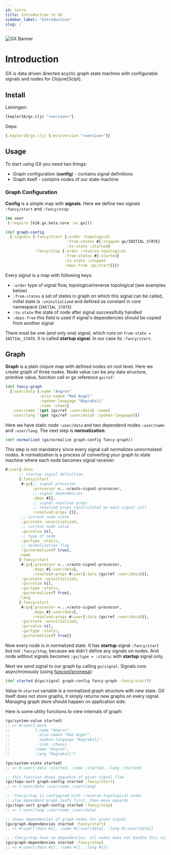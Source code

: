 ```yaml
---
id: intro
title: Introduction to GX
sidebar_label: "Introduction"
slug: /
---
```

![GX Banner](/img/banner.png)
# Introduction

GX is data driven directed acyclic graph state machine with configurable signals and nodes for Clojure(Scipt).

## Install

Leiningen:
```clojure
[kepler16/gx.cljc "<version>"]
```

Deps:
```clojure
{:kepler16/gx.cljc {:mvn/version "<version>"}}
```
## Usage

To start using GX you need two things:
- Graph configuration (**config**) - contains signal definitions
- Graph itself - contains nodes of our state machine
### Graph Configuration

**Config** is a simple map with **signals**. Here we define two signals `:fancy/start` and `:fancy/stop`:

```clojure
(ns user
 (:require [k16.gx.beta.core :as gx]))

(def graph-config
  {:signals {:fancy/start {:order :topological
                           :from-states #{:stopped gx/INITIAL_STATE}
                           :to-state :started}
             :fancy/stop {:order :reverse-topological
                          :from-states #{:started}
                          :to-state :stopped
                          :deps-from :gx/start}}})
```

Every signal is a map with following keys:

- `:order` type of signal flow, topological/reverse topological (see examples below)
- `:from-states` a set of states in graph on which this signal can be called, initlal state is `:uninitialized` and defined as constant in core namespace (`INITIAL_STATE`)
- `:to-state` the state of node after signal successifully handled
- `:deps-from` this field is used if signal's dependencies should be copied from another signal

There must be one (and only one) signal, which runs on `from-state = INITIAL_STATE`. It is called **startup signal**. In our case its `:fancy/start`.

## Graph

**Graph** is a plain clojure map with defined nodes on root level. Here we create graph of three nodes. Node value can be any data structure, primitive value, function call or gx reference `gx/ref`:

```clojure
(def fancy-graph
  {:user/data {:name "Angron"
               :also-named "Red Angel"
               :spoken-language "Nagrakali"
               :side :chaos}
   :user/name '(get (gx/ref :user/data) :name)
   :user/lang '(get (gx/ref :user/data) :spoken-language)})
```

 Here we have static node `:user/data` and two dependend nodes `:user/name` and `:user/lang`. The next step is **normalization**:

 ```clojure
 (def normalized (gx/normalize graph-config fancy-graph))
 ```
 This step is not mandatory since every signal call normalizes unnormalzed nodes.
 A normalization is a process of converting your graph to state machine where each node becomes signal receiver:
 ```clojure
#:user{:data
       ;; startup signal definition
       {:fancy/start
        #:gx{;; signal processor
             :processor <...>/auto-signal-processor,
             ;; signal dependencies
             :deps #{},
             ;; signal resolved props
             ;; resolved props recalculated on each signal call
             :resolved-props {}},
        ;; current node state
        :gx/state :uninitialized,
        ;; current node value
        :gx/value nil,
        ;; type of node
        :gx/type :static,
        ;; normalization flag
        :gx/normalized? true},
       :name
       {:fancy/start
        #:gx{:processor <...>/auto-signal-processor,
             :deps #{:user/data},
             :resolved-props #:user{:data (gx/ref :user/data)}},
        :gx/state :uninitialized,
        :gx/value nil,
        :gx/type :static,
        :gx/normalized? true},
       :lang
       {:fancy/start
        #:gx{:processor <...>/auto-signal-processor,
             :deps #{:user/data},
             :resolved-props #:user{:data (gx/ref :user/data)}},
        :gx/state :uninitialized,
        :gx/value nil,
        :gx/type :static,
        :gx/normalized? true}}
 ```
Now every node is in normalized state. It has **startup** signal `:fancy/start` but not `:fancy/stop`, because we didn't define any signals on nodes. And node without signals becomes `:gx/type = :static` with **startup** signal only.

Next we send signal to our graph by calling `gx/signal`. Signals runs asynchronously (using [funcool/promesa](https://github.com/funcool/promesa)):
```clojure
(def started @(gx/signal graph-config fancy-graph :fancy/start))
```
Value in `started` variable is a normalized graph structure with new state. GX itself does not store graphs, it simply returns new graphs on every signal. Managing graph store should happen on application side.

Here is some utility functions to view internals of graph:
```clojure
(gx/system-value started)
;; => #:user{:data
;;           {:name "Angron",
;;            :also-named "Red Angel",
;;            :spoken-language "Nagrakali",
;;            :side :chaos},
;;           :name "Angron",
;;           :lang "Nagrakali"}

(gx/system-state started)
;; => #:user{:data :started, :name :started, :lang :started}

;; this function shows sequence of given signal flow
(gx/topo-sort graph-config started :fancy/start)
;; => (:user/data :user/name :user/lang)

;; :fancy/stop is configured with :reverse-topological order
;; stop dependend graph leafs first, then move upwards
(gx/topo-sort graph-config started :fancy/stop)
;; => (:user/lang :user/name :user/data)

;; shows dependencies of graph nodes for given signal
(gx/graph-dependencies started :fancy/start)
;; => #:user{:data #{}, :name #{:user/data}, :lang #{:user/data}}

;; :fancy/stop have no dependencies, all nodes does not handle this signal
(gx/graph-dependencies started :fancy/stop)
;; => #:user{:data #{}, :name #{}, :lang #{}}
```


